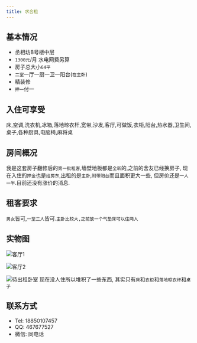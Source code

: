 ```yaml
---
title: 求合租
---
```


## 基本情况

- 丞相坊8号楼中层
- `1300元`/月 水电网费另算
- 房子总大小`64平`
- `二室`一厅一厨一卫一阳台(`在主卧`)
- 精装修
- `押一`付一

## 入住可享受

床,空调,洗衣机,冰箱,落地晾衣杆,宽带,沙发,客厅,可做饭,衣柜,阳台,热水器,卫生间,桌子,各种厨具,电脑椅,麻将桌

## 房间概况

我是这套房子翻修后的`第一批租客`,墙壁地板都是`全新`的,之前的舍友已经换房子, 现在入住的`押金`也是`给房东`,出租的是`主卧`,`附带阳台`而且面积更大一些, 但房价还是`一人一半`.目前还没有涨价的消息.

## 租客要求

`男女`皆可,`一至二人`皆可.`主卧比较大,之前放一个气垫床可以住两人`

## 实物图

![客厅1](寻合租舍友\客厅1.jpg "客厅1")

![客厅2](寻合租舍友\客厅2.jpg "客厅2")

![待出租卧室](寻合租舍友\主卧.jpg "待出租卧室")
现在没人住所以堆积了一些东西, 其实只有`床`和`衣柜`和`落地晾衣杆`和`桌子`

## 联系方式

- Tel: 18850107457
- QQ: 467677527
- 微信: 同电话

